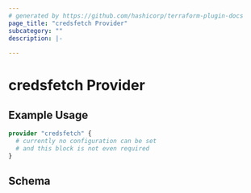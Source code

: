 ```yaml
---
# generated by https://github.com/hashicorp/terraform-plugin-docs
page_title: "credsfetch Provider"
subcategory: ""
description: |-
  
---
```


# credsfetch Provider



## Example Usage

```terraform
provider "credsfetch" {
  # currently no configuration can be set
  # and this block is not even required
}
```

<!-- schema generated by tfplugindocs -->
## Schema
